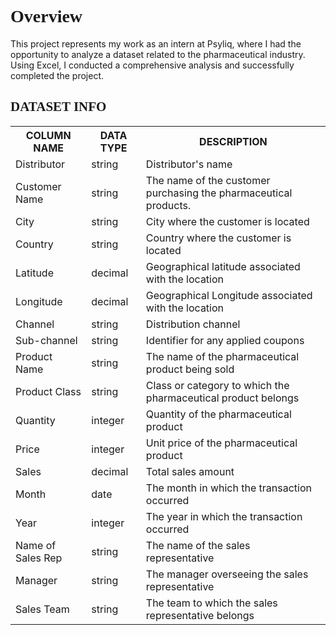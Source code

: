 <h1 style="font-family:verdana;>Pharma-Data-Analysis - Excel</h1> 
  <p>In this 'Data Analysis' project, we'll analyze a global Pharmaceutical     
     Manufacturing Company's raw sales data and draw meaningful insights.</p>
	
<h2 style="font-family:verdana;>Overview</h2>
  <p>This project represents my work as an intern at Psyliq, where I had the 
     opportunity to analyze a dataset related to the pharmaceutical industry. Using Excel, I conducted a 
     comprehensive analysis and successfully completed the project.</p>
	
<h2 style="font-family:verdana;">DATASET INFO</h2>
<div class="w3-container">
	<table class="w3-table-all w3-card-4">
		    <tr>
		      <th>COLUMN NAME</th>
		      <th>DATA TYPE</th>
		      <th>DESCRIPTION</th>
		    </tr>
		    <tr>
		      <td>Distributor</td>
		      <td>string</td>
		      <td>Distributor's name</td>
		    </tr>
		    <tr>
		      <td>Customer Name</td>
		      <td>string</td>
		      <td>The name of the customer purchasing the pharmaceutical products.</td>
		    </tr>
		    <tr>
		      <td>City</td>
		      <td>string</td>
		      <td>City where the customer is located</td>
		    </tr>
		    <tr>
		      <td>Country</td>
		      <td>string</td>
		      <td>Country where the customer is located</td>
		    </tr>
		    <tr>
		        <td>Latitude</td>
		        <td>decimal</td>
		        <td>Geographical latitude associated with the location</td>
		    </tr>
		    <tr>
		        <td>Longitude</td>
		        <td>decimal</td>
		        <td>Geographical Longitude associated with the location</td>
		    </tr>
		    <tr>
		        <td>Channel</td>
		        <td>string</td>
		        <td>Distribution channel</td>
		    </tr>
		    <tr>
		        <td>Sub-channel</td>
		        <td>string</td>
		        <td>Identifier for any applied coupons</td>
		    </tr>    
		    <tr>
		      <td>Product Name</td>
		      <td>string</td>
		      <td>The name of the pharmaceutical product being sold</td>
		    </tr>
		    <tr>
		      <td>Product Class</td>
		      <td>string</td>
		      <td>Class or category to which the pharmaceutical product belongs</td>
		    </tr>
		    <tr>
		      <td>Quantity</td>
		      <td>integer</td></td>
		      <td>Quantity of the pharmaceutical product</td>
		    </tr>
		    <tr>
		      <td>Price</td>
		      <td>integer</td>
		      <td>Unit price of the pharmaceutical product</td>
		    </tr>
		    <tr>
		        <td>Sales</td>
		        <td>decimal</td>
		        <td>Total sales amount</td>
		    </tr>
		    <tr>
		      <td>Month</td>
		      <td>date</td>
		      <td>The month in which the transaction occurred</td>
		    </tr>
		    <tr>
		      <td>Year</td>
		      <td>integer</td>
		      <td>The year in which the transaction occurred</td>
		    </tr>
		    <tr>
		      <td>Name of Sales Rep</td>
		      <td>string</td>
		      <td>The name of the sales representative</td>
		    </tr>
		    <tr>
		        <td>Manager</td>
		        <td>string</td>
		        <td>The manager overseeing the sales representative</td>
		    </tr>
		    <tr>
		        <td>Sales Team</td>
		        <td>string</td>
		        <td>The team to which the sales representative belongs</td>
		    </tr>
		</table>
 </div>
